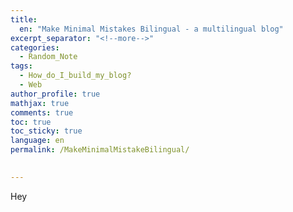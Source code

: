```yaml
---
title: 
  en: "Make Minimal Mistakes Bilingual - a multilingual blog"
excerpt_separator: "<!--more-->"
categories:
  - Random_Note
tags:
  - How_do_I_build_my_blog?
  - Web
author_profile: true
mathjax: true
comments: true
toc: true
toc_sticky: true
language: en
permalink: /MakeMinimalMistakeBilingual/

  
---
```


Hey
